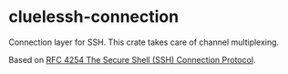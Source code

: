 # cluelessh-connection

Connection layer for SSH. This crate takes care of channel multiplexing.

Based on [RFC 4254 The Secure Shell (SSH) Connection Protocol](https://datatracker.ietf.org/doc/html/rfc4254).
